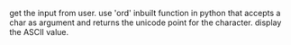 get the input from user.
use 'ord' inbuilt function in python that accepts a char as argument and returns the unicode point for the character.
display the ASCII value.
